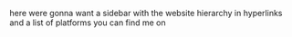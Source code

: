 here were gonna want a sidebar with the website hierarchy in hyperlinks and a list of platforms you can find me on
